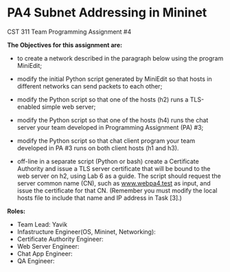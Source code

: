 # PA4 Subnet Addressing in Mininet
CST 311 Team Programming Assignment #4

**The Objectives for this assignment are:**

- to create a network described in the paragraph below using the program MiniEdit; 

- modify the initial Python script generated by MiniEdit so that hosts in different networks can send packets to each other; 

- modify the Python script so that one of the hosts (h2) runs a TLS-enabled simple web server; 

- modify the Python script so that one of the hosts (h4) runs the chat server your team developed in Programming Assignment (PA) #3;

- modify the Python script so that chat client program your team developed in PA #3 runs on both client hosts (h1 and h3).

- off-line in a separate script (Python or bash) create a Certificate Authority and issue a TLS server certificate that will be bound to the web server on h2, using Lab 6 as a guide. The script should request the server common name (CN), such as www.webpa4.test as input, and issue the certificate for that CN.  (Remember you must modify the local hosts file to include that name and IP address in Task [3].) 


**Roles:**
- Team Lead: Yavik
- Infastructure Engineer(OS, Mininet, Networking):
- Certificate Authority Engineer:
- Web Server Engineer:
- Chat App Engineer:
- QA Engineer:
